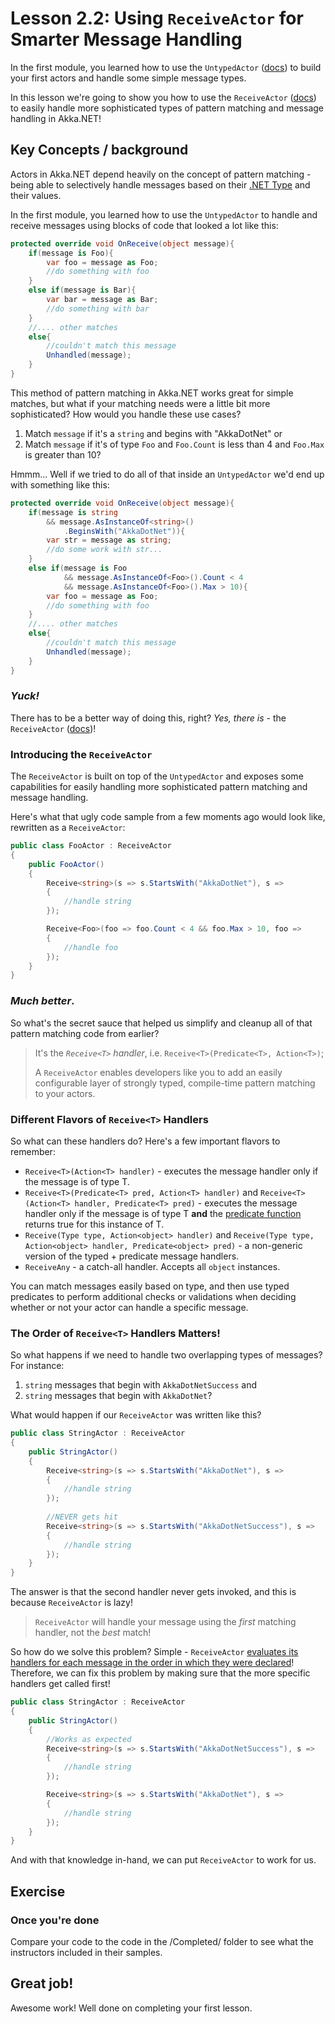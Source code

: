 # Lesson 2.2: Using `ReceiveActor` for Smarter Message Handling

In the first module, you learned how to use the `UntypedActor` ([docs](http://getakka.net/wiki/Working%20with%20actors#untypedactor-api "Akka.NET Untyped Actors")) to build your first actors and handle some simple message types. 

In this lesson we're going to show you how to use the `ReceiveActor` ([docs](http://getakka.net/wiki/ReceiveActor "Akka.NET - ReceiveActor")) to easily handle more sophisticated types of pattern matching and message handling in Akka.NET!

## Key Concepts / background
Actors in Akka.NET depend heavily on the concept of pattern matching - being able to selectively handle messages based on their [.NET Type](https://msdn.microsoft.com/en-us/library/ms173104.aspx) and their values.

In the first module, you learned how to use the `UntypedActor` to handle and receive messages using blocks of code that looked a lot like this:

```csharp
protected override void OnReceive(object message){
	if(message is Foo){
		var foo = message as Foo;
		//do something with foo
	}
	else if(message is Bar){
		var bar = message as Bar;
		//do something with bar
	}
	//.... other matches
	else{
		//couldn't match this message
		Unhandled(message);
	}
}
```

This method of pattern matching in Akka.NET works great for simple matches, but what if your matching needs were a little bit more sophisticated? How would you handle these use cases?

1. Match `message` if it's a `string` and begins with "AkkaDotNet" or
2. Match `message` if it's of type `Foo` and `Foo.Count` is less than 4 and `Foo.Max` is greater than 10?

Hmmm... Well if we tried to do all of that inside an `UntypedActor` we'd end up with something like this:

```csharp
protected override void OnReceive(object message){
	if(message is string 
		&& message.AsInstanceOf<string>()
			.BeginsWith("AkkaDotNet")){
		var str = message as string;
		//do some work with str...
	}
	else if(message is Foo 
			&& message.AsInstanceOf<Foo>().Count < 4
			&& message.AsInstanceOf<Foo>().Max > 10){
		var foo = message as Foo;
		//do something with foo
	}
	//.... other matches
	else{
		//couldn't match this message
		Unhandled(message);
	}
}
```

### *Yuck!*

There has to be a better way of doing this, right? *Yes, there is* - the `ReceiveActor` ([docs](http://getakka.net/wiki/ReceiveActor "Akka.NET - ReceiveActor"))!

### Introducing the `ReceiveActor`

The `ReceiveActor` is built on top of the `UntypedActor` and exposes some capabilities for easily handling more sophisticated pattern matching and message handling.

Here's what that ugly code sample from a few moments ago would look like, rewritten as a `ReceiveActor`:

```csharp
public class FooActor : ReceiveActor
{
    public FooActor()
    {
        Receive<string>(s => s.StartsWith("AkkaDotNet"), s =>
        {
            //handle string
        });

        Receive<Foo>(foo => foo.Count < 4 && foo.Max > 10, foo =>
        {
            //handle foo
        });
    }
}
```

### *Much better*.

So what's the secret sauce that helped us simplify and cleanup all of that pattern matching code from earlier?

> It's the *`Receive<T>` handler*, i.e. `Receive<T>(Predicate<T>, Action<T>)`; 
> 
> A `ReceiveActor` enables developers like you to add an easily configurable layer of strongly typed, compile-time pattern matching to your actors.

### Different Flavors of `Receive<T>` Handlers

So what can these handlers do? Here's a few important flavors to remember:

* `Receive<T>(Action<T> handler)` - executes the message handler only if the message is of type T.
* `Receive<T>(Predicate<T> pred, Action<T> handler)` and `Receive<T>(Action<T> handler, Predicate<T> pred)` - executes the message handler only if the message is of type T **and** the [predicate function](https://msdn.microsoft.com/en-us/library/bfcke1bz.aspx) returns true for this instance of T.
* `Receive(Type type, Action<object> handler)` and `Receive(Type type, Action<object> handler, Predicate<object> pred)` - a non-generic version of the typed + predicate message handlers.
* `ReceiveAny` - a catch-all handler. Accepts all `object` instances.

You can match messages easily based on type, and then use typed predicates to perform additional checks or validations when deciding whether or not your actor can handle a specific message.

### The Order of `Receive<T>` Handlers Matters!

So what happens if we need to handle two overlapping types of messages? For instance:

1. `string` messages that begin with `AkkaDotNetSuccess` and
2. `string` messages that begin with `AkkaDotNet`?

What would happen if our `ReceiveActor` was written like this?

```csharp
public class StringActor : ReceiveActor
{
    public StringActor()
    {
        Receive<string>(s => s.StartsWith("AkkaDotNet"), s =>
        {
            //handle string
        });
		
		//NEVER gets hit
        Receive<string>(s => s.StartsWith("AkkaDotNetSuccess"), s =>
        {
            //handle string
        });
    }
}
```

The answer is that the second handler never gets invoked, and this is because `ReceiveActor` is lazy!


> `ReceiveActor` will handle your message using the *first* matching handler, not the *best* match!

So how do we solve this problem? Simple - `ReceiveActor` [evaluates its handlers for each message in the order in which they were declared](http://getakka.net/wiki/ReceiveActor#handler-priority)! Therefore, we can fix this problem by making sure that the more specific handlers get called first!

```csharp
public class StringActor : ReceiveActor
{
    public StringActor()
    {
		//Works as expected
        Receive<string>(s => s.StartsWith("AkkaDotNetSuccess"), s =>
        {
            //handle string
        });

        Receive<string>(s => s.StartsWith("AkkaDotNet"), s =>
        {
            //handle string
        });
    }
}
```

And with that knowledge in-hand, we can put `ReceiveActor` to work for us.

## Exercise

### Once you're done
Compare your code to the code in the /Completed/ folder to see what the instructors included in their samples.

## Great job!
Awesome work! Well done on completing your first lesson.
